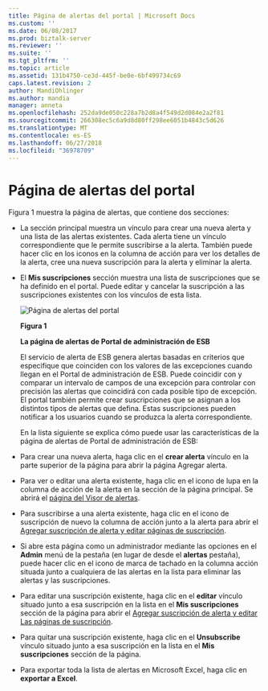 ```yaml
---
title: Página de alertas del portal | Microsoft Docs
ms.custom: ''
ms.date: 06/08/2017
ms.prod: biztalk-server
ms.reviewer: ''
ms.suite: ''
ms.tgt_pltfrm: ''
ms.topic: article
ms.assetid: 131b4750-ce3d-445f-be0e-6bf499734c69
caps.latest.revision: 2
author: MandiOhlinger
ms.author: mandia
manager: anneta
ms.openlocfilehash: 252da9de050c228a7b2d8a4f549d2d084e2a2f81
ms.sourcegitcommit: 266308ec5c6a9d8d80ff298ee6051b4843c5d626
ms.translationtype: MT
ms.contentlocale: es-ES
ms.lasthandoff: 06/27/2018
ms.locfileid: "36978709"
---
```

# <a name="portal-alerts-page"></a>Página de alertas del portal
Figura 1 muestra la página de alertas, que contiene dos secciones:  

- La sección principal muestra un vínculo para crear una nueva alerta y una lista de las alertas existentes. Cada alerta tiene un vínculo correspondiente que le permite suscribirse a la alerta. También puede hacer clic en los iconos en la columna de acción para ver los detalles de la alerta, cree una nueva suscripción para la alerta y eliminar la alerta.  

- El **Mis suscripciones** sección muestra una lista de suscripciones que se ha definido en el portal. Puede editar y cancelar la suscripción a las suscripciones existentes con los vínculos de esta lista.  

  ![Página de alertas del portal](../esb-toolkit/media/ch8-portalalertspage.gif "Ch8-PortalAlertsPage")  

  **Figura 1**  

  **La página de alertas de Portal de administración de ESB**  

  El servicio de alerta de ESB genera alertas basadas en criterios que especifique que coinciden con los valores de las excepciones cuando llegan en el Portal de administración de ESB. Puede coincidir con y comparar un intervalo de campos de una excepción para controlar con precisión las alertas que coincidirá con cada posible tipo de excepción. El portal también permite crear suscripciones que se asignan a los distintos tipos de alertas que defina. Estas suscripciones pueden notificar a los usuarios cuando se produzca la alerta correspondiente.  

  En la lista siguiente se explica cómo puede usar las características de la página de alertas de Portal de administración de ESB:  

- Para crear una nueva alerta, haga clic en el **crear alerta** vínculo en la parte superior de la página para abrir la página Agregar alerta.  

- Para ver o editar una alerta existente, haga clic en el icono de lupa en la columna de acción de la alerta en la sección de la página principal. Se abrirá el [página del Visor de alertas](../esb-toolkit/alert-viewer-page.md).  

- Para suscribirse a una alerta existente, haga clic en el icono de suscripción de nuevo la columna de acción junto a la alerta para abrir el [Agregar suscripción de alerta y editar páginas de suscripción](../esb-toolkit/add-alert-subscription-and-edit-subscription-pages.md).  

- Si abre esta página como un administrador mediante las opciones en el **Admin** menú de la pestaña (en lugar de desde el **alertas** pestaña), puede hacer clic en el icono de marca de tachado en la columna acción situada junto a cualquiera de las alertas en la lista para eliminar las alertas y las suscripciones.  

- Para editar una suscripción existente, haga clic en el **editar** vínculo situado junto a esa suscripción en la lista en el **Mis suscripciones** sección de la página para abrir el [Agregar suscripción de alerta y editar Las páginas de suscripción](../esb-toolkit/add-alert-subscription-and-edit-subscription-pages.md).  

- Para quitar una suscripción existente, haga clic en el **Unsubscribe** vínculo situado junto a esa suscripción en la lista en el **Mis suscripciones** sección de la página.  

- Para exportar toda la lista de alertas en Microsoft Excel, haga clic en **exportar a Excel**.
